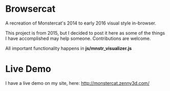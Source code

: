 # Browsercat
A recreation of Monstercat's 2014 to early 2016 visual style in-browser.

This project is from 2015, but I decided to post it here as some of the things I have accomplished may help someone. 
Contributions are welcome.

All important functionality happens in **js/mnstr_visualizer.js**

# Live Demo
I have a live demo on my site, here: http://monstercat.zenny3d.com/
